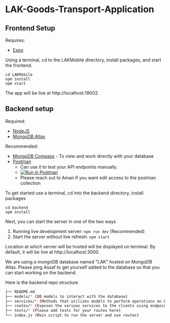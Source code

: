 # LAK-Goods-Transport-Application

## Frontend Setup

Requires:

- [Expo](https://docs.expo.dev/get-started/installation/)

Using a terminal, cd to the LAKMobile directory, install packages, and start the frontend.

```
cd LAKMobile
npm install
npm start
```

The app will be live at http://localhost:19002.

## Backend setup

Required:
- [NodeJS](https://nodejs.org/en/download/)
- [MongoDB Atlas](https://www.mongodb.com/cloud/atlas/register)

Recommended:
- [MongoDB Compass](https://www.mongodb.com/products/compass) - To view and work directly with your database
- [Postman](https://www.postman.com/) 
    - Can use it to test your API endpoints manually. 
    - [![Run in Postman](https://run.pstmn.io/button.svg)](https://app.getpostman.com/run-collection/18831621-c8abd2e1-57b9-47df-9e51-2e2c76d4a031?action=collection%2Ffork&collection-url=entityId%3D18831621-c8abd2e1-57b9-47df-9e51-2e2c76d4a031%26entityType%3Dcollection%26workspaceId%3Daf8d3bf7-ac26-4763-8491-bfd7d6f04ae9)
    - Please reach out to Aman if you want edit access to the postman collection

To get started use a terminal, cd into the backend directory, install packages
```
cd backend
npm install
```

Next, you can start the server in one of the two ways
1. Running live development server: `npm run dev` (Recommended)
2. Start the server without live refresh: `npm start`

Location at which server will be hosted will be displayed on terminal. By default, it will be live at http://localhost:3000.

We are using a mongoDB database named "LAK" hosted on MongoDB Atlas. Please ping Assaf to get yourself added to the database so that you can start working on the backend. 

Here is the backend repo structure

```bash
├── README.md
├── models/* (DB models to interact with the database)
├── services/* (Methods that utilizes models to perform operations on DB. Logic of the backend )
├── routes/* (Exposes the various services to the clients using endpoints)
├── tests/* (Please add tests for your routes here)
└── index.js (Main script to run the server and use routes)
```

